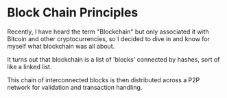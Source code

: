 # Block Chain Principles

Recently, I have heard the term "Blockchain" but only associated it with Bitcoin and
other cryptocurrencies, so I decided to dive in and know for myself what blockchain was all about.

It turns out that blockchain is a list of 'blocks' connected by hashes, sort of like a linked list.

This chain of interconnected blocks is then distributed across a P2P network for validation and transaction handling.